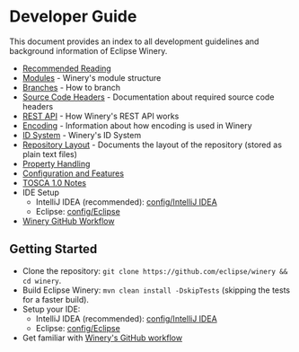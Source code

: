 <!---~~~~~~~~~~~~~~~~~~~~~~~~~~~~~~~~~~~~~~~~~~~~~~~~~~~~~~~~~~~~~~~~~~~~~~~~~~~
  ~ Copyright (c) 2020 Contributors to the Eclipse Foundation
  ~
  ~ See the NOTICE file(s) distributed with this work for additional
  ~ information regarding copyright ownership.
  ~
  ~ This program and the accompanying materials are made available under the
  ~ terms of the Eclipse Public License 2.0 which is available at
  ~ http://www.eclipse.org/legal/epl-2.0, or the Apache Software License 2.0
  ~ which is available at https://www.apache.org/licenses/LICENSE-2.0.
  ~
  ~ SPDX-License-Identifier: EPL-2.0 OR Apache-2.0
  ~~~~~~~~~~~~~~~~~~~~~~~~~~~~~~~~~~~~~~~~~~~~~~~~~~~~~~~~~~~~~~~~~~~~~~~~~~~~-->


# Developer Guide

This document provides an index to all development guidelines and background information of Eclipse Winery.

- [Recommended Reading](recommended-reading.md)
- [Modules](modules.md) - Winery's module structure
- [Branches](branches.md) - How to branch
- [Source Code Headers](source-code-headers.md) - Documentation about required source code headers
- [REST API](rest.md) - How Winery's REST API works
- [Encoding](encoding.md) - Information about how encoding is used in Winery
- [ID System](id-system.md) - Winery's ID System
- [Repository Layout](repository-layout.md) - Documents the layout of the repository (stored as plain text files)
- [Property Handling](property-handling.md)
- [Configuration and Features](config.md)
- [TOSCA 1.0 Notes](tosca.md)
- IDE Setup
  * IntelliJ IDEA (recommended): [config/IntelliJ IDEA](../config/IntelliJ%20IDEA/index.md)
  * Eclipse: [config/Eclipse](../config/Eclipse/index.md)
- [Winery GitHub Workflow](github-workflow.md)

## Getting Started

* Clone the repository: `git clone https://github.com/eclipse/winery && cd winery`.
* Build Eclipse Winery: `mvn clean install -DskipTests` (skipping the tests for a faster build).
* Setup your IDE:
  - IntelliJ IDEA (recommended): [config/IntelliJ IDEA](../config/IntelliJ%20IDEA/index.md)
  - Eclipse: [config/Eclipse](../config/Eclipse/index.md)
* Get familiar with [Winery's GitHub workflow](github-workflow.md)
